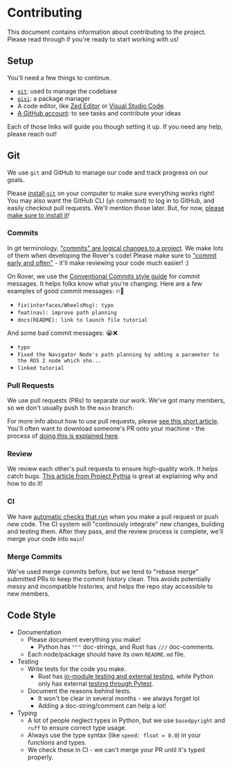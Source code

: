 # Contributing

This document contains information about contributing to the project. Please read through if you're ready to start working with us!

## Setup

You'll need a few things to continue.

- [`git`](https://git-scm.com/book/en/v2/Getting-Started-Installing-Git): used to manage the codebase
- [`pixi`](https://github.com/prefix-dev/pixi/#installation): a package manager
- A code editor, like [Zed Editor](https://zed.dev/download) or [Visual Studio Code](https://code.visualstudio.com/).
- [A GitHub account](https://github.com/login): to see tasks and contribute your ideas

Each of those links will guide you though setting it up. If you need any help, please reach out!

## Git

We use `git` and GitHub to manage our code and track progress on our goals.

Please [install `git`](https://git-scm.com/book/en/v2/Getting-Started-Installing-Git) on your computer to make sure everything works right! You may also want the GitHub CLI (`gh` command) to log in to GitHub, and easily checkout pull requests. We'll mention those later. But, for now, [please make sure to install it](https://cli.github.com/)!

### Commits

In git terminology, ["commits" are logical changes to a project](https://www.freecodecamp.org/news/git-commit-command-explained/). We make lots of them when developing the Rover's code! Please make sure to ["commit early and often"](https://sethrobertson.github.io/GitBestPractices/#commit) - it'll make reviewing your code much easier! :)

On Rover, we use the [Conventional Commits style guide](https://www.conventionalcommits.org/en/v1.0.0/) for commit messages. It helps folks know what you're changing. Here are a few examples of good commit messages: 🔥🦾

- `fix(interfaces/WheelsMsg): typo`
- `feat(nav): improve path planning`
- `docs(README): link to launch file tutorial`

And some bad commit messages: 😭❌

- `typo`
- `Fixed the Navigator Node's path planning by adding a parameter to the ROS 2 node which sho...`
- `linked tutorial`

### Pull Requests

We use pull requests (PRs) to separate our work. We've got many members, so we don't usually push to the `main` branch.

For more info about how to use pull requests, please [see this short article](https://foundations.projectpythia.org/foundations/github/github-workflows.html). You'll often want to download someone's PR onto your machine - the process of [doing this is explained here](https://www.jesusamieiro.com/using-the-github-cli-to-review-pr/).

### Review

We review each other's pull requests to ensure high-quality work. It helps catch bugs. [This article from Project Pythia](https://foundations.projectpythia.org/foundations/github/review-pr.html) is great at explaining why and how to do it!

### CI

We have [automatic checks that run](https://en.wikipedia.org/wiki/Continuous_integration) when you make a pull request or push new code. The CI system will "continously integrate" new changes, building and testing them. After they pass, and the review process is complete, we'll merge your code into `main`!

### Merge Commits

We've used merge commits before, but we tend to "rebase merge" submitted PRs to keep the commit history clean. This avoids potentially messy and incompatible histories, and helps the repo stay accessible to new members.

## Code Style

- Documentation
  - Please document everything you make!
    - Python has `"""` doc-strings, and Rust has `///` doc-comments.
  - Each node/package should have its own `README.md` file.
- Testing
  - Write tests for the code you make.
    - Rust has [in-module testing and external testing](https://doc.rust-lang.org/book/ch11-03-test-organization.html), while Python only has external [testing through Pytest](https://docs.ros.org/en/humble/Tutorials/Intermediate/Testing/Python.html).
  - Document the reasons behind tests.
    - It won't be clear in several months - we always forget lol
    - Adding a doc-string/comment can help a lot!
- Typing
  - A lot of people neglect types in Python, but we use `basedpyright` and `ruff` to ensure correct type usage.
  - Always use the type syntax (like `speed: float = 0.0`) in your functions and types.
  - We check these in CI - we can't merge your PR until it's typed properly.

